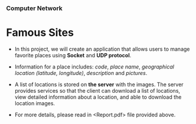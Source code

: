 ### Computer Network
# Famous Sites
- In this project, we will create an application that allows users to manage favorite places using **Socket** and **UDP protocol**. 

- Information for a place includes: *code*, *place name*, *geographical location (latitude, longitude)*, *description* and *pictures*.

- A list of locations is stored on **the server** with the images. The server provides services so that the client can download a list of locations, view detailed information about a location, and able to download the location images.

- For more details, please read in <Report.pdf> file provided above.
